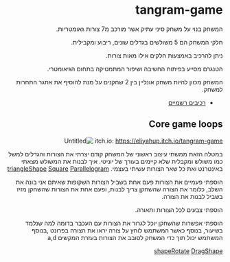 <div dir='rtl' lang='he'>

# tangram-game
 המשחק בנוי על משחק סיני עתיק אשר מורכב מ7 צורות גאומטריות.

חלקי המשחק הם 5 משולשים בגדלים שונים, ריבוע ומקבילית.

ניתן להרכיב באמצעות חלקים אילו מאות צורות.

הטנגרם מסייע בפיתוח החשיבה ושיפור המתמטיקה בתחום הגיאומטרי.
 
המשחק מכוון להיות משחק אונליין בין 2 שחקנים על מנת להוסיף את אתגר התחרות למשחק.

  * [רכיבים רשמיים](https://github.com/eli-game-dev/tangram-game/blob/main/formal-elements.md)

## Core game loops
itch.io: https://eliyahup.itch.io/tangram-game
 ![Untitled](https://user-images.githubusercontent.com/57856087/142924960-91b2fd2c-b51c-46bb-9b8b-1ae4c35e35e7.gif)


במטלה הזאת ממשתי עיצוב ראשוני של המשחק קודם יצרתי את הצורות והגדלים למשל כמו משולש ומקבלית שלא קיימים בעורך של יוניטי.
איך לבנות את המשולש מצאתי באינטרנט ואת כל שאר הצורות עשיתי בעצמי.
[triangleShape](https://github.com/eli-game-dev/tangram-game/blob/main/Assets/scripts/triangleShape.cs)
[Square](https://github.com/eli-game-dev/tangram-game/blob/main/Assets/scripts/Square.cs)
[Parallelogram](https://github.com/eli-game-dev/tangram-game/blob/main/Assets/scripts/Parallelogram.cs)

הוספתי פעמיים את הצורות פעם אחת בשביל הצורות השקופות שאיתם אני בונה את השלב, כלומר את הצורה שהשחקן צריך לבנות,
ופעם אחת את הצורות שהשחקן מזיז בשביל לבנות את הצורה.

הוספתי צבעים לכל הצורות ותאורה.

הוספתי אפשרות שהשחקן יוכל לגרור את הצורות עם העכבר בדומה למה שנלמד בשיעור, בנוסף כאשר המשתמש לוחץ על צורה יראו את הצורה בפרונט 
,בנוסף המשתמש יכול תוך כדי המשחק לסובב את הצורות בעזרת המקשים a,d

[shapeRotate](https://github.com/eli-game-dev/tangram-game/blob/main/Assets/scripts/shapeRotate.cs)
[DragShape](https://github.com/eli-game-dev/tangram-game/blob/main/Assets/scripts/DragShape.cs)


</div>
